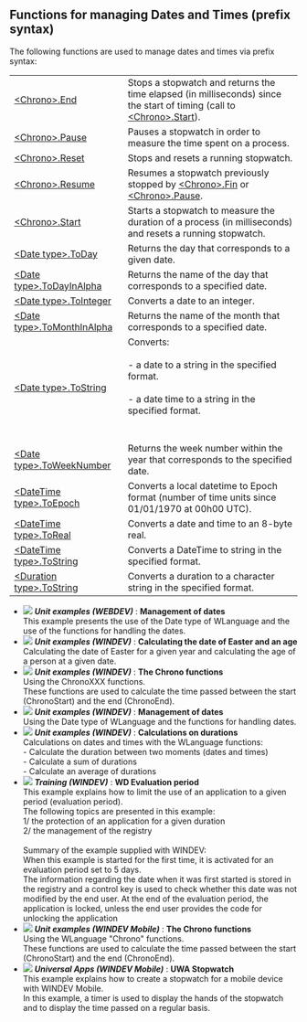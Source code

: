 
## Functions for managing Dates and Times (prefix syntax)
			

<a name="NOTE1"></a>
<a name="NOTE1_1"></a>
The following functions are used to manage dates and times via prefix syntax:



|   |   |
| --- | --- |
| [&lt;Chrono&gt;.End](../WDLang1/1000023789.md) | Stops a stopwatch and returns the time elapsed (in milliseconds) since the start of timing (call to [&lt;Chrono&gt;.Start](../WDLang1/1000023788.md)). |
| [&lt;Chrono&gt;.Pause](../WDLang1/1000023790.md) | Pauses a stopwatch in order to measure the time spent on a process. |
| [&lt;Chrono&gt;.Reset](../WDLang1/1000023791.md) | Stops and resets a running stopwatch. |
| [&lt;Chrono&gt;.Resume](../WDLang1/1000023792.md) | Resumes a stopwatch previously stopped by [&lt;Chrono&gt;.Fin](../WDLang1/1000023789.md) or [&lt;Chrono&gt;.Pause](../WDLang1/1000023790.md). |
| [&lt;Chrono&gt;.Start](../WDLang1/1000023788.md) | Starts a stopwatch to measure the duration of a process (in milliseconds) and resets a running stopwatch. |
| [&lt;Date type&gt;.ToDay](../WDLang1/1000024030.md) | Returns the day that corresponds to a given date. |
| [&lt;Date type&gt;.ToDayInAlpha](../WDLang1/1000024031.md) | Returns the name of the day that corresponds to a specified date. |
| [&lt;Date type&gt;.ToInteger](../WDLang1/1000024029.md) | Converts a date to an integer. |
| [&lt;Date type&gt;.ToMonthInAlpha](../WDLang1/1000024051.md) | Returns the name of the month that corresponds to a specified date. |
| [&lt;Date type&gt;.ToString](../WDLang1/1000023952.md) | Converts: <br><br>- a date to a string in the specified format.<br><br>- a date time to a string in the specified format.<br><br><br> |
| [&lt;Date type&gt;.ToWeekNumber](../WDLang1/1000024160.md) | Returns the week number within the year that corresponds to the specified date. |
| [&lt;DateTime type&gt;.ToEpoch](../WDLang1/1000024161.md) | Converts a local datetime to Epoch format (number of time units since 01/01/1970 at 00h00 UTC). |
| [&lt;DateTime type&gt;.ToReal](../WDLang1/1000024190.md) | Converts a date and time to an 8-byte real. |
| [&lt;DateTime type&gt;.ToString](../WDLang1/1000025807.md) | Converts a DateTime to string in the specified format. |
| [&lt;Duration type&gt;.ToString](../WDLang1/1000023947.md) | Converts a duration to a character string in the specified format. |






- ![](https://doc.pcsoft.fr/en-US/images/image.awp?langid=3&name=Managementofdates.gif) ***Unit examples (WEBDEV)*** : **Management of dates** <br>This example presents the use of the Date type of WLanguage and the use of the functions for handling the dates.
- ![](https://doc.pcsoft.fr/en-US/images/image.awp?langid=3&name=CalculatingthedateofEasterandanage.gif) ***Unit examples (WINDEV)*** : **Calculating the date of Easter and an age** <br>Calculating the date of Easter for a given year and calculating the age of a person at a given date.
- ![](https://doc.pcsoft.fr/en-US/images/image.awp?langid=3&name=TheChronofunctions.gif) ***Unit examples (WINDEV)*** : **The Chrono functions** <br>Using the ChronoXXX functions.<br>These functions are used to calculate the time passed between the start (ChronoStart) and the end (ChronoEnd).
- ![](https://doc.pcsoft.fr/en-US/images/image.awp?langid=3&name=Managementofdates.gif) ***Unit examples (WINDEV)*** : **Management of dates** <br>Using the Date type of WLanguage and the functions for handling dates.
- ![](https://doc.pcsoft.fr/en-US/images/image.awp?langid=3&name=Calculationsondurations.gif) ***Unit examples (WINDEV)*** : **Calculations on durations** <br>Calculations on dates and times with the WLanguage functions: <br>- Calculate the duration between two moments (dates and times)<br>- Calculate a sum of durations<br>- Calculate an average of durations
- ![](https://doc.pcsoft.fr/en-US/images/image.awp?langid=3&name=WDEvaluationperiod.gif) ***Training (WINDEV)*** : **WD Evaluation period** <br>This example explains how to limit the use of an application to a given period (evaluation period).<br>The following topics are presented in this example:<br>	1/ the protection of an application for a given duration<br>	2/ the management of the registry<br><br>Summary of the example supplied with WINDEV:	<br>When this example is started for the first time, it is activated for an evaluation period set to 5 days.<br>The information regarding the date when it was first started is stored in the registry and a control key is used to check whether this date was not modified by the end user. At the end of the evaluation period, the application is locked, unless the end user provides the code for unlocking the application
- ![](https://doc.pcsoft.fr/en-US/images/image.awp?langid=3&name=TheChronofunctions.gif) ***Unit examples (WINDEV Mobile)*** : **The Chrono functions** <br>Using the WLanguage "Chrono" functions.<br>These functions are used to calculate the time passed between the start (ChronoStart) and the end (ChronoEnd).
- ![](https://doc.pcsoft.fr/en-US/images/image.awp?langid=3&name=UWAStopwatch.gif) ***Universal Apps (WINDEV Mobile)*** : **UWA Stopwatch** <br>This example explains how to create a stopwatch for a mobile device with WINDEV Mobile.<br>In this example, a timer is used to display the hands of the stopwatch and to display the time passed on a regular basis.


